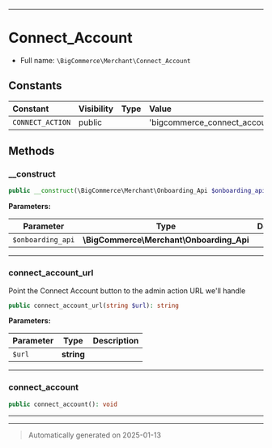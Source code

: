 ***

# Connect_Account





* Full name: `\BigCommerce\Merchant\Connect_Account`


## Constants

| Constant | Visibility | Type | Value |
|:---------|:-----------|:-----|:------|
|`CONNECT_ACTION`|public| |&#039;bigcommerce_connect_account&#039;|


## Methods


### __construct



```php
public __construct(\BigCommerce\Merchant\Onboarding_Api $onboarding_api): mixed
```








**Parameters:**

| Parameter | Type | Description |
|-----------|------|-------------|
| `$onboarding_api` | **\BigCommerce\Merchant\Onboarding_Api** |  |





***

### connect_account_url

Point the Connect Account button to the admin action URL we'll handle

```php
public connect_account_url(string $url): string
```








**Parameters:**

| Parameter | Type | Description |
|-----------|------|-------------|
| `$url` | **string** |  |





***

### connect_account



```php
public connect_account(): void
```












***


***
> Automatically generated on 2025-01-13
